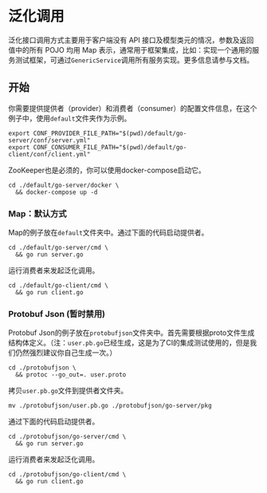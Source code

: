 # 泛化调用

泛化接口调用方式主要用于客户端没有 API 接口及模型类元的情况，参数及返回值中的所有 POJO 均用 Map 表示，通常用于框架集成，比如：实现一个通用的服务测试框架，可通过`GenericService`调用所有服务实现。更多信息请参与文档。

## 开始

你需要提供提供者（provider）和消费者（consumer）的配置文件信息，在这个例子中，使用`default`文件夹作为示例。

```shell
export CONF_PROVIDER_FILE_PATH="$(pwd)/default/go-server/conf/server.yml"
export CONF_CONSUMER_FILE_PATH="$(pwd)/default/go-client/conf/client.yml"
```

ZooKeeper也是必须的，你可以使用docker-compose启动它。

```shell
cd ./default/go-server/docker \
  && docker-compose up -d
```

### Map：默认方式

Map的例子放在`default`文件夹中。通过下面的代码启动提供者。

```shell
cd ./default/go-server/cmd \
  && go run server.go
```

运行消费者来发起泛化调用。

```shell
cd ./default/go-client/cmd \
  && go run client.go
```

### Protobuf Json (暂时禁用)

Protobuf Json的例子放在`protobufjson`文件夹中。首先需要根据proto文件生成结构体定义。（注：`user.pb.go`已经生成，这是为了CI的集成测试使用的，但是我们仍然强烈建议你自己生成一次。）

```shell
cd ./protobufjson \
  && protoc --go_out=. user.proto
```

拷贝`user.pb.go`文件到提供者文件夹。

```shell
mv ./protobufjson/user.pb.go ./protobufjson/go-server/pkg
```

通过下面的代码启动提供者。

```shell
cd ./protobufjson/go-server/cmd \
  && go run server.go
```

运行消费者来发起泛化调用。

```shell
cd ./protobufjson/go-client/cmd \
  && go run client.go
```
